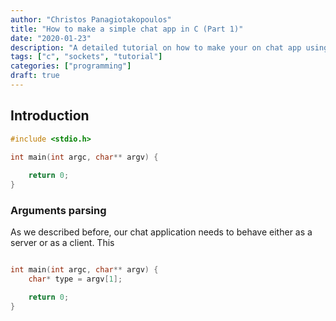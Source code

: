 ```yaml
---
author: "Christos Panagiotakopoulos"
title: "How to make a simple chat app in C (Part 1)"
date: "2020-01-23"
description: "A detailed tutorial on how to make your on chat app using sockets in C."
tags: ["c", "sockets", "tutorial"]
categories: ["programming"]
draft: true
---
```


## Introduction



```c
#include <stdio.h>

int main(int argc, char** argv) {
    
    return 0;
}
```

### Arguments parsing

As we described before, our chat application needs to behave either as a server or as a client. This 

```c

int main(int argc, char** argv) {
    char* type = argv[1];

    return 0;
}

```
